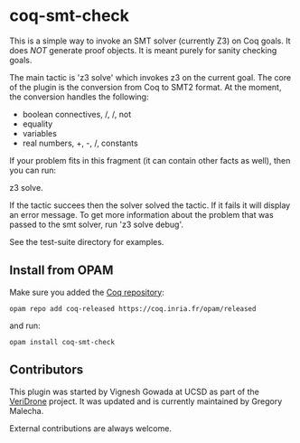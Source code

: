 coq-smt-check
=============

This is a simple way to invoke an SMT solver (currently Z3) on Coq goals.
It does *NOT* generate proof objects. It is meant purely for sanity checking
goals.

The main tactic is 'z3 solve' which invokes z3 on the current goal. The
core of the plugin is the conversion from Coq to SMT2 format. At the moment,
the conversion handles the following:

 - boolean connectives, /\, \/, not
 - equality
 - variables
 - real numbers, +, -, /, constants

If your problem fits in this fragment (it can contain other facts as well), then
you can run:

   z3 solve.

If the tactic succees then the solver solved the tactic. If it fails it will
display an error message. To get more information about the problem that was
passed to the smt solver, run 'z3 solve debug'.

See the test-suite directory for examples.

Install from OPAM
-----------------
Make sure you added the [Coq repository](coq.io/opam/):

    opam repo add coq-released https://coq.inria.fr/opam/released

and run:

    opam install coq-smt-check

Contributors
------------

This plugin was started by Vignesh Gowada at UCSD as part of the [VeriDrone](http://veridrone.ucsd.edu/) project. It was updated and is currently maintained by Gregory Malecha.

External contributions are always welcome.